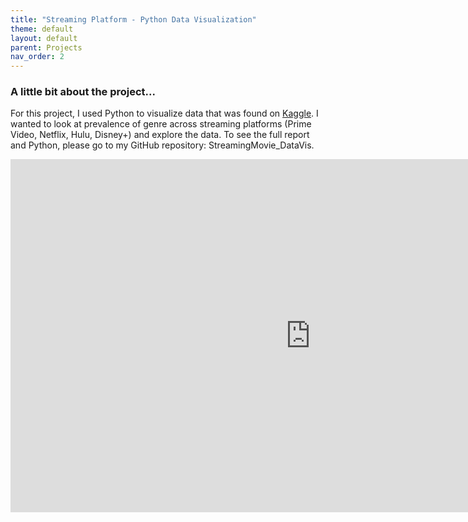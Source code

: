 ```yaml
---
title: "Streaming Platform - Python Data Visualization"
theme: default
layout: default
parent: Projects
nav_order: 2
---
```


### A little bit about the project...
For this project, I used Python to visualize data that was found on [Kaggle](https://www.kaggle.com/ruchi798/movies-on-netflix-prime-video-hulu-and-disney). I wanted to look at prevalence of genre across streaming platforms (Prime Video, Netflix, Hulu, Disney+) and explore the data. To see the full report and Python, please go to my GitHub repository: StreamingMovie_DataVis.

<iframe src="https://onedrive.live.com/embed?cid=6D17A4362C1AAE2F&amp;resid=6D17A4362C1AAE2F%2124475&amp;authkey=AApsp2bECYfPL3Q&amp;em=2&amp;wdAr=1.7777777777777777" width="960px" height="565px" frameborder="0">This is an embedded <a target="_blank" href="https://office.com">Microsoft Office</a> presentation, powered by <a target="_blank" href="https://office.com/webapps">Office</a>.</iframe>
